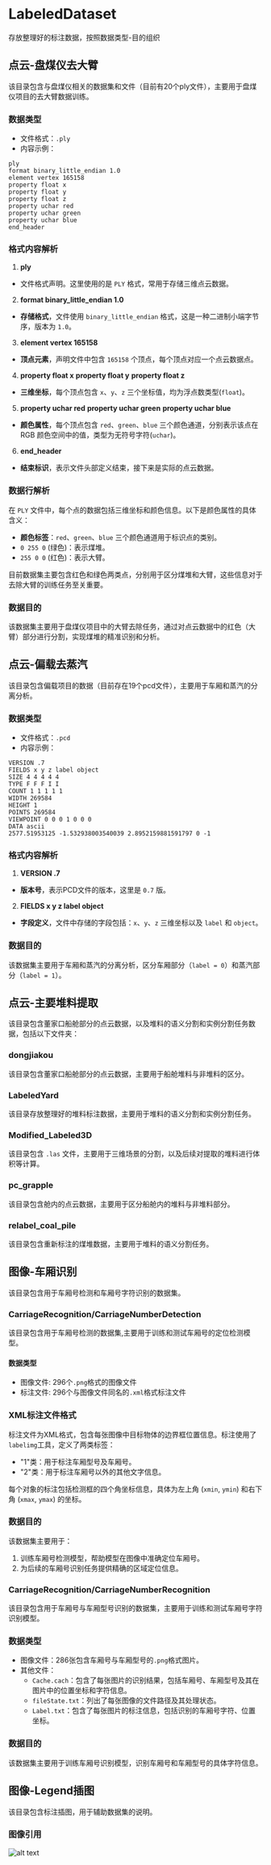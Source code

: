 
# LabeledDataset
存放整理好的标注数据，按照数据类型-目的组织


## 点云-盘煤仪去大臂
该目录包含与盘煤仪相关的数据集和文件（目前有20个ply文件），主要用于盘煤仪项目的去大臂数据训练。

### 数据类型

- 文件格式：`.ply`
- 内容示例：

```
ply
format binary_little_endian 1.0
element vertex 165158
property float x
property float y
property float z
property uchar red
property uchar green
property uchar blue
end_header
```

### 格式内容解析

1. **ply**
 - 文件格式声明。这里使用的是 `PLY` 格式，常用于存储三维点云数据。

2. **format binary_little_endian 1.0**
 - **存储格式**，文件使用 `binary_little_endian` 格式，这是一种二进制小端字节序，版本为 `1.0`。

3. **element vertex 165158**
 - **顶点元素**，声明文件中包含 `165158` 个顶点，每个顶点对应一个点云数据点。

4. **property float x**
 **property float y**
 **property float z**
 - **三维坐标**，每个顶点包含 `x`、`y`、`z` 三个坐标值，均为浮点数类型(`float`)。

5. **property uchar red**
 **property uchar green**
 **property uchar blue**
 - **颜色属性**，每个顶点包含 `red`、`green`、`blue` 三个颜色通道，分别表示该点在 RGB 颜色空间中的值，类型为无符号字符(`uchar`)。

6. **end_header**
 - **结束标识**，表示文件头部定义结束，接下来是实际的点云数据。

### 数据行解析

在 `PLY` 文件中，每个点的数据包括三维坐标和颜色信息。以下是颜色属性的具体含义：

- **颜色标签**：`red`、`green`、`blue` 三个颜色通道用于标识点的类别。
- `0 255 0` (绿色)：表示煤堆。
- `255 0 0` (红色)：表示大臂。

目前数据集主要包含红色和绿色两类点，分别用于区分煤堆和大臂，这些信息对于去除大臂的训练任务至关重要。


### 数据目的

该数据集主要用于盘煤仪项目中的大臂去除任务，通过对点云数据中的红色（大臂）部分进行分割，实现煤堆的精准识别和分析。


## 点云-偏载去蒸汽
该目录包含偏载项目的数据（目前存在19个pcd文件），主要用于车厢和蒸汽的分离分析。

### 数据类型

- 文件格式：`.pcd`
- 内容示例：

```
VERSION .7
FIELDS x y z label object
SIZE 4 4 4 4 4
TYPE F F F I I
COUNT 1 1 1 1 1
WIDTH 269584
HEIGHT 1
POINTS 269584
VIEWPOINT 0 0 0 1 0 0 0
DATA ascii
2577.51953125 -1.532938003540039 2.8952159881591797 0 -1
```


### 格式内容解析

1. **VERSION .7**
 - **版本号**，表示PCD文件的版本，这里是 `0.7` 版。

2. **FIELDS x y z label object**
 - **字段定义**，文件中存储的字段包括：`x`、`y`、`z` 三维坐标以及 `label` 和 `object`。

### 数据目的

该数据集主要用于车厢和蒸汽的分离分析，区分车厢部分（`label = 0`）和蒸汽部分（`label = 1`）。


## 点云-主要堆料提取
该目录包含董家口船舱部分的点云数据，以及堆料的语义分割和实例分割任务数据，包括以下文件夹：

### dongjiakou
该目录包含董家口船舱部分的点云数据，主要用于船舱堆料与非堆料的区分。

### LabeledYard
该目录存放整理好的堆料标注数据，主要用于堆料的语义分割和实例分割任务。

### Modified_Labeled3D
该目录包含 `.las` 文件，主要用于三维场景的分割，以及后续对提取的堆料进行体积等计算。

### pc_grapple
该目录包含舱内的点云数据，主要用于区分船舱内的堆料与非堆料部分。

### relabel_coal_pile
该目录包含重新标注的煤堆数据，主要用于堆料的语义分割任务。



## 图像-车厢识别
该目录包含用于车厢号检测和车厢号字符识别的数据集。

### CarriageRecognition/CarriageNumberDetection
该目录包含用于车厢号检测的数据集,主要用于训练和测试车厢号的定位检测模型。

#### 数据类型

- 图像文件: 296个`.png`格式的图像文件
- 标注文件: 296个与图像文件同名的`.xml`格式标注文件

### XML标注文件格式

标注文件为XML格式，包含每张图像中目标物体的边界框位置信息。标注使用了`labelimg`工具，定义了两类标签：
- "1"类：用于标注车厢型号及车厢号。
- "2"类：用于标注车厢号以外的其他文字信息。

每个对象的标注包括检测框的四个角坐标信息，具体为左上角 (`xmin`, `ymin`) 和右下角 (`xmax`, `ymax`) 的坐标。

### 数据目的

该数据集主要用于：
1. 训练车厢号检测模型，帮助模型在图像中准确定位车厢号。
2. 为后续的车厢号识别任务提供精确的区域定位信息。


### CarriageRecognition/CarriageNumberRecognition
该目录包含用于车厢号与车厢型号识别的数据集，主要用于训练和测试车厢号字符识别模型。

### 数据类型

- 图像文件：286张包含车厢号与车厢型号的`.png`格式图片。
- 其他文件：
  - `Cache.cach`：包含了每张图片的识别结果，包括车厢号、车厢型号及其在图片中的位置坐标和字符信息。
  - `fileState.txt`：列出了每张图像的文件路径及其处理状态。
  - `Label.txt`：包含了每张图片的标注信息，包括识别的车厢号字符、位置坐标。

### 数据目的

该数据集主要用于训练车厢号识别模型，识别车厢号和车厢型号的具体字符信息。



## 图像-Legend插图
该目录包含标注插图，用于辅助数据集的说明。

### 图像引用
![alt text](./图像-Legend插图/image.png)

